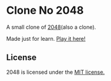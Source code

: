 # Clone No 2048
A small clone of [2048](http://gabrielecirulli.github.io/2048/)(also a clone).

Made just for learn. [Play it here!](http://kitetank.github.io/Clone-No-2048/)

## License
2048 is licensed under the [MIT license.](https://github.com/kitetank/Clone-No-2048/blob/master/LICENSE.txt)

